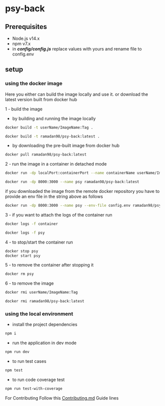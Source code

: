 # psy-back

## Prerequisites

- Node.js v14.x
- npm v7.x
- in **_config/config.js_** replace values with yours and rename file to config.env

## setup

### using the docker image

Here you either can build the image locally and use it. or download the latest version built from docker hub

1 - build the image

- by building and running the image locally

```sh
docker build -t userName/ImageName:Tag .

docker build -t ramadan98/psy-back:latest .
```

- by downloading the pre-built image from docker hub

```sh
docker pull ramadan98/psy-back:latest
```

2 - run the image in a container in detached mode

```sh
docker run -dp localPort:containerPort --name containerName userName/ImageName:Tag

docker run -dp 8000:3000 --name psy ramadan98/psy-back:latest
```

if you downloaded the image from the remote docker repository you have to provide an env file in the string above as follows

```sh
docker run -dp 8000:3000 --name psy --env-file config.env ramadan98/psy-back:latest
```

3 - if you want to attach the logs of the container run

```sh
docker logs -f container

docker logs -f psy
```

4 - to stop/start the container run

```sh
docker stop psy
docker start psy
```

5 - to remove the container after stopping it

```sh
docker rm psy
```

6 - to remove the image

```sh
docker rmi userName/ImageName:Tag

docker rmi ramadan98/psy-back:latest
```

### using the local environment

- install the project dependencies

```sh
npm i
```

- run the application in dev mode

```sh
npm run dev
```

- to run test cases

```sh
npm test
```

- to run code coverage test

```sh
npm run test-with-coverage
```

For Contributing Follow this [Contributing.md](./Contributing.md) Guide lines
